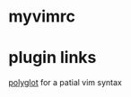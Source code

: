 # myvimrc


# plugin links
[polyglot](https://github.com/sheerun/vim-polyglot) for a patial vim syntax 
